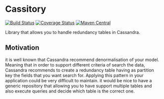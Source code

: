 # Cassitory
[![Build Status](https://travis-ci.org/caelcs/cassitory.svg?branch=master)](https://travis-ci.org/caelcs/cassitory)
[![Coverage Status](https://coveralls.io/repos/github/caelcs/cassitory/badge.svg)](https://coveralls.io/github/caelcs/cassitory)
[![Maven Central](https://maven-badges.herokuapp.com/maven-central/uk.co.caeldev/cassitory/badge.svg)](https://maven-badges.herokuapp.com/maven-central/uk.co.caeldev/cassitory)

Library that allows you to handle redundancy tables in Cassandra.

## Motivation
it is well known that Cassandra recommend denormalisation of your model. Meaning that in order to support different criteria of search the data, Cassandra recommends to create a redundancy table having as partition key the fields that you want search for. Applying this pattern in your application could be very difficult to maintain. it would be nice to have a generic repository that allowing you to have support multiple tables and also execute queries and decide which table is the correct one.
